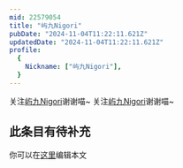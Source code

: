 ```yaml
---
mid: 22579054
title: "屿九Nigori"
pubDate: "2024-11-04T11:22:11.621Z"
updatedDate: "2024-11-04T11:22:11.621Z"
profile:
  {
    Nickname: ["屿九Nigori"],
  }
---
```


关注[屿九Nigori](https://space.bilibili.com/22579054)谢谢喵~ 关注[屿九Nigori](https://space.bilibili.com/22579054)谢谢喵~

## 此条目有待补充
你可以在[这里](https://github.com/Yuhanawa/VTuber.ICU-Content/edit/master/v/屿九Nigori/index.md)编辑本文
